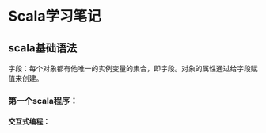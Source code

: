 # Scala学习笔记

## scala基础语法

字段：每个对象都有他唯一的实例变量的集合，即字段。对象的属性通过给字段赋值来创建。

### 第一个scala程序：

#### 交互式编程：

